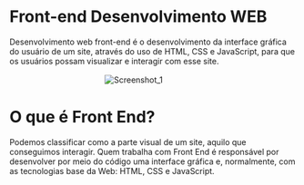 # Front-end Desenvolvimento WEB

Desenvolvimento web front-end é o desenvolvimento da interface gráfica do usuário de um site, através do uso de HTML, CSS e JavaScript, para que os usuários possam visualizar e interagir com esse site.

ㅤㅤㅤㅤㅤㅤㅤㅤㅤㅤㅤㅤㅤ![Screenshot_1](https://user-images.githubusercontent.com/68473916/226385936-9d370ffe-a3ff-417b-893c-3ba0ef34b3bf.png)

# O que é Front End?

Podemos classificar como a parte visual de um site, aquilo que conseguimos interagir. Quem trabalha com Front End é responsável por desenvolver por meio do código uma interface gráfica e, normalmente, com as tecnologias base da Web: HTML, CSS e JavaScript.
